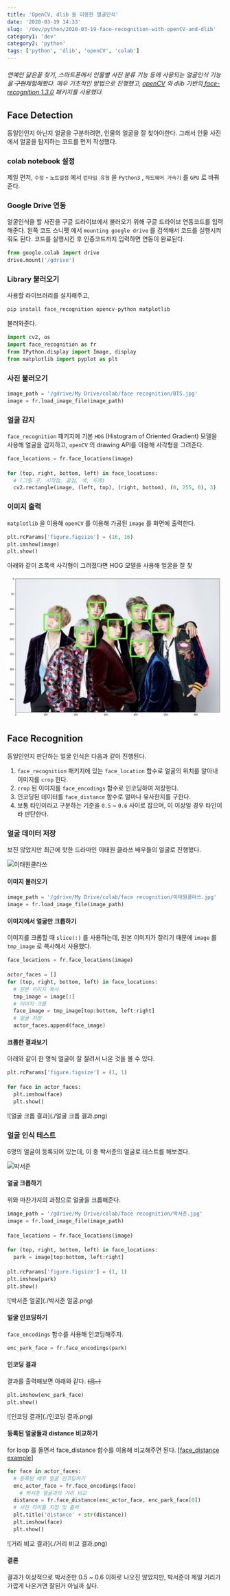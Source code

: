 ```yaml
---
title: 'OpenCV, dlib 을 이용한 얼굴인식'
date: '2020-03-19 14:33'
slug: '/dev/python/2020-03-19-face-recognition-with-openCV-and-dlib'
category1: 'dev'
category2: 'python'
tags: ['python', 'dlib', 'openCV', 'colab']
---
```


###### 연예인 닮은꼴 찾기, 스마트폰에서 인물별 사진 분류 기능 등에 사용되는 얼굴인식 기능을 ~~구현~~체험해봤다. 매우 기초적인 방법으로 진행했고, [openCV](https://opencv.org/) 와 dlib 기반의[ face-recognition 1.3.0](https://pypi.org/project/face-recognition/) 패키지를 사용했다.

<!-- end -->

## Face Detection

동일인인지 아닌지 얼굴을 구분하려면, 인물의 얼굴을 잘 찾아야한다. 그래서 인물 사진에서 얼굴을 탐지하는 코드를 먼저 작성했다.

### colab notebook 설정

제일 먼저, `수정` - `노트설정` 에서 `런타임 유형` 을 `Python3` , `하드웨어 가속기` 를 `GPU` 로 바꿔준다.



### Google Drive 연동

얼굴인식을 할 사진을 구글 드라이브에서 불러오기 위해 구글 드라이브 연동코드를 입력해준다. 왼쪽 코드 스니펫 에서 `mounting google drive` 를 검색해서 코드를 실행시켜줘도 된다. 코드를 실행시킨 후 인증코드까지 입력하면 연동이 완료된다.

```python
from google.colab import drive
drive.mount('/gdrive')
```



### Library 불러오기

사용할 라이브러리를 설치해주고,

```python
pip install face_recognition opencv-python matplotlib
```

불러와준다.

```python
import cv2, os
import face_recognition as fr
from IPython.display import Image, display
from matplotlib import pyplot as plt
```



### 사진 불러오기

```python
image_path = '/gdrive/My Drive/colab/face recognition/BTS.jpg'
image = fr.load_image_file(image_path)
```



### 얼굴 감지

`face_recognition` 패키지에 기본 `HOG` (Histogram of Oriented Gradient) 모델을 사용해 얼굴을 감지하고, `openCV` 의 drawing API를 이용해 사각형을 그려준다.

```python
face_locations = fr.face_locations(image)

for (top, right, bottom, left) in face_locations:
  # (그릴 곳, 시작점, 끝점, 색, 두께)
  cv2.rectangle(image, (left, top), (right, bottom), (0, 255, 0), 3)
```



### 이미지 출력

`matplotlib` 을 이용해 `openCV` 를 이용해 가공된 `image` 를 화면에 출력한다.

```python
plt.rcParams['figure.figsize'] = (16, 16)
plt.imshow(image)
plt.show()
```

아래와 같이 초록색 사각형이 그려졌다면 HOG 모델을 사용해 얼굴을 잘 찾

![bts](./bts.png)





## Face Recognition


동일인인지 판단하는 얼굴 인식은 다음과 같이 진행된다. 

1. `face_recognition` 패키지에 있는 `face_location` 함수로 얼굴의 위치를 알아내 이미지를 `crop` 한다. 
2. `crop` 된 이미지를 `face_encodings` 함수로 인코딩하여 저장한다. 
3. 인코딩된 데이터를 `face_distance` 함수로 얼마나 유사한지를 구한다. 
4. 보통 타인이라고 구분하는 기준을 `0.5` ~ `0.6` 사이로 잡으며, 이 이상일 경우 타인이라 판단한다.



### 얼굴 데이터 저장

보진 않았지만 최근에 핫한 드라마인 이태원 클라쓰 배우들의 얼굴로 진행했다.

![이태원클라쓰](./이태원클라쓰.jpg)



#### 이미지 불러오기

```python
image_path = '/gdrive/My Drive/colab/face recognition/이태원클라쓰.jpg'
image = fr.load_image_file(image_path)
```



#### 이미지에서 얼굴만 크롭하기

이미지를 크롭할 때 `slice(:)` 를 사용하는데, 원본 이미지가 잘리기 때문에 `image` 를 `tmp_image` 로 복사해서 사용했다.

```python
face_locations = fr.face_locations(image)

actor_faces = []
for (top, right, bottom, left) in face_locations:
  # 원본 이미지 복사
  tmp_image = image[:]
  # 이미지 크롭
  face_image = tmp_image[top:bottom, left:right]
  # 얼굴 저장
  actor_faces.append(face_image)
```



#### 크롭한 결과보기

아래와 같이 한 명씩 얼굴이 잘 잘려서 나온 것을 볼 수 있다.

```python
plt.rcParams['figure.figsize'] = (1, 1)

for face in actor_faces:
  plt.imshow(face)
  plt.show()
```

![얼굴 크롭 결과](./얼굴 크롭 결과.png)



### 얼굴 인식 테스트

6명의 얼굴이 등록되어 있는데, 이 중 박서준의 얼굴로 테스트를 해보겠다. 

![박서준](./박서준.jpg)



#### 얼굴 크롭하기

위와 마찬가지의 과정으로 얼굴을 크롭해준다.

```python
image_path = '/gdrive/My Drive/colab/face recognition/박서준.jpg'
image = fr.load_image_file(image_path)

face_locations = fr.face_locations(image)

for (top, right, bottom, left) in face_locations:
  park = image[top:bottom, left:right]

plt.rcParams['figure.figsize'] = (1, 1)
plt.imshow(park)
plt.show()
```

![박서준 얼굴](./박서준 얼굴.png)



#### 얼굴 인코딩하기

`face_encodings` 함수를 사용해 인코딩해주자.

```python
enc_park_face = fr.face_encodings(park)
```



#### 인코딩 결과

결과를 출력해보면 아래와 같다. ~~(음..)~~

```python
plt.imshow(enc_park_face)
plt.show()
```

![인코딩 결과](./인코딩 결과.png)



#### 등록된 얼굴들과 distance 비교하기

for loop 를 돌면서 face_distance 함수를 이용해 비교해주면 된다. [[face_distance example](https://github.com/ageitgey/face_recognition/blob/master/examples/face_distance.py)]

```python
for face in actor_faces:
  # 등록된 배우 얼굴 인코딩하기
  enc_actor_face = fr.face_encodings(face)
	# 박서준 얼굴과의 거리 비교
  distance = fr.face_distance(enc_actor_face, enc_park_face[0])
  # 사진 타이틀 지정 및 출력
  plt.title('distance' + str(distance))
  plt.imshow(face)
  plt.show()
```

![거리 비교 결과](./거리 비교 결과.png)

#### 결론

결과가 이상적으로 박서준만 0.5 ~ 0.6 이하로 나오진 않았지만, 박서준이 제일 거리가 가깝게 나온거면 잘된거 아닐까 싶다.